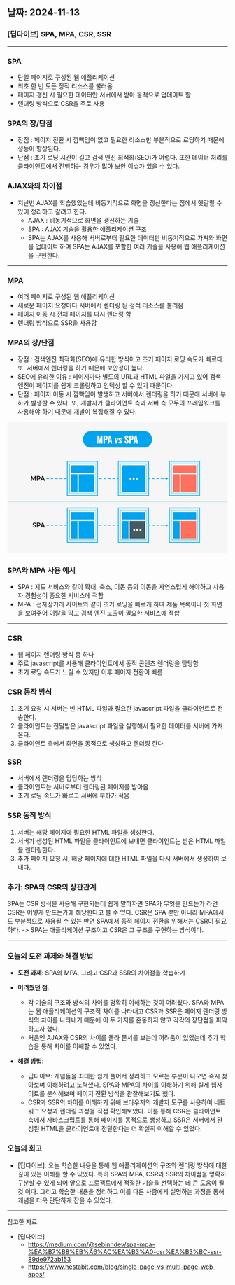 ## 날짜: 2024-11-13

### [딥다이브] SPA, MPA, CSR, SSR 

---

### SPA
- 단일 페이지로 구성된 웹 애플리케이션 
- 최초 한 번 모든 정적 리소스를 불러옴
- 페이지 갱신 시 필요한 데이터만 서버에서 받아 동적으로 업데이트 함 
- 랜더링 방식으로 CSR을 주로 사용 

### SPA의 장/단점 
- 장점 : 페이지 전환 시 깜빡임이 없고 필요한 리소스만 부분적으로 로딩하기 때문에 성능이 향상된다. 
- 단점 : 초기 로딩 시간이 길고 검색 엔진 최적화(SEO)가 어렵다. 또한 데이터 처리를 클라이언트에서 진행하는 경우가 많아 보안 이슈가 있을 수 있다. 

### AJAX와의 차이점 
- 지난번 AJAX를 학습했었는데 비동기적으로 화면을 갱신한다는 점에서 헷갈릴 수 있어 정리하고 갈려고 한다. 
    - AJAX : 비동기적으로 화면을 갱신하는 기술 
    - SPA : AJAX 기술을 활용한 애플리케이션 구조 
    - SPA는 AJAX를 사용해 서버로부터 필요한 데이터만 비동기적으로 가져와 화면을 업데이트 하며 SPA는 AJAX를 포함한 여러 기술을 사용해 웹 애플리케이션을 구현한다.  

---

### MPA
- 여러 페이지로 구성된 웹 애플리케이션 
- 새로운 페이지 요청마다 서버에서 렌더링 된 정적 리소스를 불러옴 
- 페이지 이동 시 전체 페이지를 다시 렌더링 함 
- 렌더링 방식으로 SSR을 사용함 

### MPA의 장/단점 
- 장점 : 검색엔진 최적화(SEO)에 유리한 방식이고 초기 페이지 로딩 속도가 빠르다. 또, 서버에서 렌더링을 하기 때문에 보안성이 높다.
- SEO에 유리한 이유 : 페이지마다 별도의 URL과 HTML 파일을 가지고 있어 검색 엔진이 페이지를 쉽게 크롤링하고 인덱싱 할 수 있기 때문이다.  
- 단점 : 페이지 이동 시 깜빡임이 발생하고 서버에서 렌더링을 하기 때문에 서버에 부하가 발생할 수 있다. 또, 개발자가 클라이언트 측과 서버 측 모두의 
프레임워크를 사용해야 하기 때문에 개발이 복잡해질 수 있다. 

<img src="./ex.png" alt="SPA와 MPA 차이 한 눈에 보기" height="300px" width="600px"/>


### SPA와 MPA 사용 예시 
- SPA : 지도 서비스와 같이 확대, 축소, 이동 등의 이동을 자연스럽게 해야하고 사용자 경험성이 중요한 서비스에 적합 
- MPA : 전자상거래 사이트와 같이 초기 로딩을 빠르게 하여 제품 목록이나 첫 화면을 보여주어 이탈을 막고 검색 엔진 노출이 필요한 서비스에 적합 

---

### CSR 
- 웹 페이지 렌더링 방식 중 하나 
- 주로 javascript를 사용해 클라이언트에서 동적 콘텐츠 렌더링을 담당함 
- 초기 로딩 속도가 느릴 수 있지만 이후 페이지 전환이 빠름 

### CSR 동작 방식 
1. 초기 요청 시 서버는 빈 HTML 파일과 필요한 javascript 파일을 클라이언트로 전송한다. 
2. 클라이언트는 전달받은 javascript 파일을 실행해서 필요한 데이터를 서버에 가져온다.    
3. 클라이언트 측에서 화면을 동적으로 생성하고 렌더링 한다.

### SSR
- 서버에서 렌더링을 담당하는 방식 
- 클라이언트는 서버로부터 렌더링된 페이지를 받아옴 
- 초기 로딩 속도가 빠르고 서버에 부하가 적음 

### SSR 동작 방식 
1. 서버는 해당 페이지에 필요한 HTML 파일을 생성한다. 
2. 서버가 생성된 HTML 파일을 클라이언트에 보내면 클라이언트는 받은 HTML 파일을 렌더링한다. 
3. 추가 페이지 요청 시, 해당 페이지에 대한 HTML 파일을 다시 서버에서 생성하여 보내다. 

### 추가: SPA와 CSR의 상관관계
SPA는 CSR 방식을 사용해 구현되는데 쉽게 말하자면 SPA가 무엇을 만드는가 라면 CSR은 어떻게 만드는가에 해당한다고 볼 수 있다. 
CSR은 SPA 뿐만 아니라 MPA에서도 부분적으로 사용될 수 있는 반면 SPA에서 동적 페이지 전환을 위해서는 CSR이 필요하다.
-> SPA는 애플리케이션 구조이고 CSR은 그 구조를 구현하는 방식이다. 

---

### 오늘의 도전 과제와 해결 방법
- **도전 과제**: SPA와 MPA, 그리고 CSR과 SSR의 차이점을 학습하기
- **어려웠던 점**:
  - 각 기술의 구조와 방식의 차이를 명확히 이해하는 것이 어려웠다. SPA와 MPA는 웹 애플리케이션의 구조적 차이를 나타내고 CSR과 SSR은 페이지 렌더링 방식의 차이를 나타내기 때문에 이 두 가지를 혼동하지 않고 각각의 장단점을 파악하고자 했다. 
  - 처음엔 AJAX와 CSR의 차이를 몰라 문서를 보는데 어려움이 있었는데 추가 학습을 통해 차이를 이해할 수 있었다. 

- **해결 방법**:
  - 딥다이브: 개념들을 최대한 쉽게 풀어서 정리하고 모르는 부분이 나오면 즉시 찾아보며 이해하려고 노력했다. SPA와 MPA의 차이를 이해하기 위해 실제 웹사이트를 분석해보며 페이지 전환 방식을 관찰해보기도 했다. 
  - CSR과 SSR의 차이를 이해하기 위해 브라우저의 개발자 도구를 사용하여 네트워크 요청과 렌더링 과정을 직접 확인해보았다. 이를 통해 CSR은 클라이언트 측에서 자바스크립트를 통해 페이지를 동적으로 생성하고 SSR은 서버에서 완성된 HTML을 클라이언트에 전달한다는 더 확실히 이해할 수 있었다. 

### 오늘의 회고
- [딥다이브]: 오늘 학습한 내용을 통해 웹 애플리케이션의 구조와 렌더링 방식에 대한 깊이 있는 이해를 할 수 있었다. 특히 SPA와 MPA, CSR과 SSR의 차이점을 명확히 구분할 수 있게 되어 앞으로 프로젝트에서 적절한 기술을 선택하는 데 큰 도움이 될 것 이다. 그리고 학습한 내용을 정리하고 이를 다른 사람에게 설명하는 과정을 통해 개념을 더욱 단단하게 잡을 수 있었다. 


---

참고한 자료
- [딥다이브]
  - https://medium.com/@sebinndev/spa-mpa-%EA%B7%B8%EB%A6%AC%EA%B3%A0-csr%EA%B3%BC-ssr-89de972ab153
  - https://www.hestabit.com/blog/single-page-vs-multi-page-web-apps/
